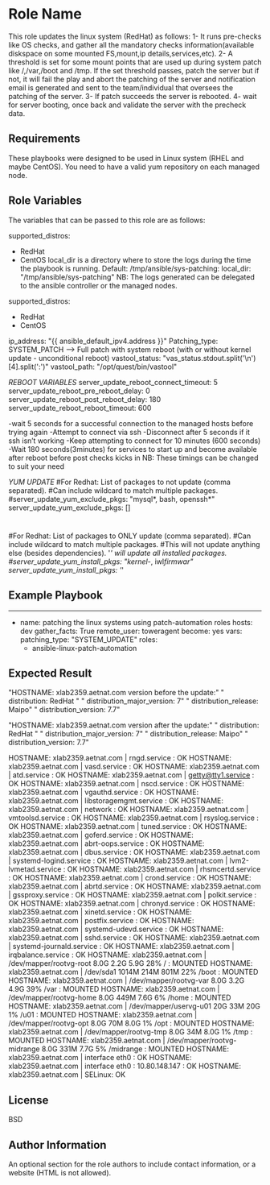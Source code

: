Role Name
=========
This role updates the linux system (RedHat) as follows:
1- It runs pre-checks like OS checks, and gather all the mandatory checks information(available diskspace on some mounted FS,mount,ip details,services,etc).
2- A threshold is set for some mount points that are used up during system patch like /,/var,/boot and /tmp. If the set threshold passes, patch the server but if not, it will fail the play and abort the patching of the server and notification email is generated and sent to the team/individual that oversees the patching of the server.
3- If patch succeeds the server is rebooted.
4- wait for server booting, once back and validate the server with the precheck data.


Requirements
------------
These playbooks were designed to be used in Linux system (RHEL and maybe CentOS). You need to have a valid yum repository on each managed node.


Role Variables
--------------
The variables that can be passed to this role are as follows:

supported_distros:  
  - RedHat
  - CentOS
local_dir is a directory where to store the logs during the time the playbook is running. Default: /tmp/ansible/sys-patching:
local_dir: "/tmp/ansible/sys-patching"
NB: The logs generated can be delegated to the ansible controller or the managed nodes.

supported_distros:
  - RedHat
  - CentOS

ip_address: "{{ ansible_default_ipv4.address }}"
Patching_type: SYSTEM_PATCH --> Full patch with system reboot (with or without kernel update - unconditional reboot)
vastool_status: "vas_status.stdout.split('\n')[4].split(':')"
vastool_path: "/opt/quest/bin/vastool"


*REBOOT VARIABLES*
server_update_reboot_connect_timeout: 5
server_update_reboot_pre_reboot_delay: 0
server_update_reboot_post_reboot_delay: 180
server_update_reboot_reboot_timeout: 600

-wait 5 seconds for a successful connection to the managed hosts before trying again
-Attempt to connect via ssh
-Disconnect after 5 seconds if it ssh isn’t working
-Keep attempting to connect for 10 minutes (600 seconds)
-Wait 180 seconds(3minutes) for services to start up and become available after reboot before post checks kicks in
NB: These timings can be changed to suit your need

*YUM UPDATE*
#For Redhat: List of packages to not update (comma separated).
#Can include wildcard to match multiple packages.
#server_update_yum_exclude_pkgs: "mysql*, bash, openssh*"
server_update_yum_exclude_pkgs: []
#
#For Redhat: List of packages to ONLY update (comma separated).
#Can include wildcard to match multiple packages.
#This will not update anything else (besides dependencies). '*' will update all installed packages.
#server_update_yum_install_pkgs: "kernel-*, iwl*firmwar"
server_update_yum_install_pkgs: '*'

Example Playbook
----------------
---
- name: patching the linux systems using patch-automation roles
  hosts: dev
  gather_facts: True
  remote_user: toweragent
  become: yes
  vars:
    patching_type: "SYSTEM_UPDATE"
  roles:
    - ansible-linux-patch-automation

Expected Result
---------------

"HOSTNAME: xlab2359.aetnat.com version before the update:"
"      distribution: RedHat "
"      distribution_major_version: 7"
"      distribution_release: Maipo"
"      distribution_version: 7.7"

"HOSTNAME: xlab2359.aetnat.com version after the update:"
"      distribution: RedHat "
"      distribution_major_version: 7"
"      distribution_release: Maipo"
"      distribution_version: 7.7"

HOSTNAME: xlab2359.aetnat.com | rngd.service : OK
HOSTNAME: xlab2359.aetnat.com | vasd.service : OK
HOSTNAME: xlab2359.aetnat.com | atd.service : OK
HOSTNAME: xlab2359.aetnat.com | getty@tty1.service : OK
HOSTNAME: xlab2359.aetnat.com | nscd.service : OK
HOSTNAME: xlab2359.aetnat.com | vgauthd.service : OK
HOSTNAME: xlab2359.aetnat.com | libstoragemgmt.service : OK
HOSTNAME: xlab2359.aetnat.com | network : OK
HOSTNAME: xlab2359.aetnat.com | vmtoolsd.service : OK
HOSTNAME: xlab2359.aetnat.com | rsyslog.service : OK
HOSTNAME: xlab2359.aetnat.com | tuned.service : OK
HOSTNAME: xlab2359.aetnat.com | goferd.service : OK
HOSTNAME: xlab2359.aetnat.com | abrt-oops.service : OK
HOSTNAME: xlab2359.aetnat.com | dbus.service : OK
HOSTNAME: xlab2359.aetnat.com | systemd-logind.service : OK
HOSTNAME: xlab2359.aetnat.com | lvm2-lvmetad.service : OK
HOSTNAME: xlab2359.aetnat.com | rhsmcertd.service : OK
HOSTNAME: xlab2359.aetnat.com | crond.service : OK
HOSTNAME: xlab2359.aetnat.com | abrtd.service : OK
HOSTNAME: xlab2359.aetnat.com | gssproxy.service : OK
HOSTNAME: xlab2359.aetnat.com | polkit.service : OK
HOSTNAME: xlab2359.aetnat.com | chronyd.service : OK
HOSTNAME: xlab2359.aetnat.com | xinetd.service : OK
HOSTNAME: xlab2359.aetnat.com | postfix.service : OK
HOSTNAME: xlab2359.aetnat.com | systemd-udevd.service : OK
HOSTNAME: xlab2359.aetnat.com | sshd.service : OK
HOSTNAME: xlab2359.aetnat.com | systemd-journald.service : OK
HOSTNAME: xlab2359.aetnat.com | irqbalance.service : OK
HOSTNAME: xlab2359.aetnat.com | /dev/mapper/rootvg-root      8.0G  2.2G  5.9G  28% / : MOUNTED
HOSTNAME: xlab2359.aetnat.com | /dev/sda1                   1014M  214M  801M  22% /boot : MOUNTED
HOSTNAME: xlab2359.aetnat.com | /dev/mapper/rootvg-var       8.0G  3.2G  4.9G  39% /var : MOUNTED
HOSTNAME: xlab2359.aetnat.com | /dev/mapper/rootvg-home      8.0G  449M  7.6G   6% /home : MOUNTED
HOSTNAME: xlab2359.aetnat.com | /dev/mapper/uservg-u01        20G   33M   20G   1% /u01 : MOUNTED
HOSTNAME: xlab2359.aetnat.com | /dev/mapper/rootvg-opt       8.0G   70M  8.0G   1% /opt : MOUNTED
HOSTNAME: xlab2359.aetnat.com | /dev/mapper/rootvg-tmp       8.0G   34M  8.0G   1% /tmp : MOUNTED
HOSTNAME: xlab2359.aetnat.com | /dev/mapper/rootvg-midrange  8.0G  331M  7.7G   5% /midrange : MOUNTED
HOSTNAME: xlab2359.aetnat.com | interface eth0 : OK
HOSTNAME: xlab2359.aetnat.com | interface eth0 : 10.80.148.147 : OK
HOSTNAME: xlab2359.aetnat.com | SELinux: OK

License
-------

BSD

Author Information
------------------

An optional section for the role authors to include contact information, or a website (HTML is not allowed).
